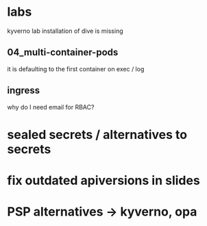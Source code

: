 # labs

kyverno lab
installation of dive is missing

## 04_multi-container-pods
it is defaulting to the first container on exec / log

## ingress
why do I need email for RBAC?

# sealed secrets / alternatives to secrets

# fix outdated apiversions in slides

# PSP alternatives -> kyverno, opa
